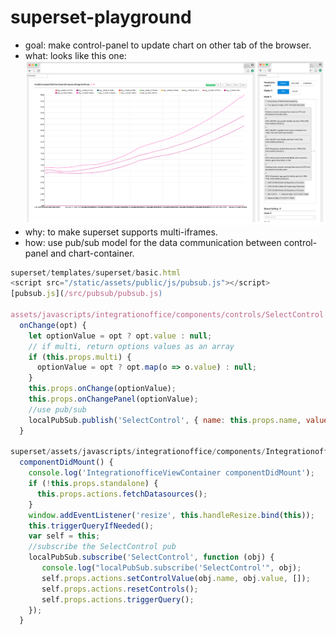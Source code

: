 # superset-playground

* goal: make control-panel to update chart on other tab of the browser.
* what: looks like this one: ![result](/images/pubsub.png) <!-- .element height="30%" width="30%" -->
* why: to make superset supports multi-iframes.
* how: use pub/sub model for the data communication between control-panel and chart-container.

```javascript
superset/templates/superset/basic.html
<script src="/static/assets/public/js/pubsub.js"></script>
[pubsub.js](/src/pubsub/pubsub.js)

assets/javascripts/integrationoffice/components/controls/SelectControl.jsx
  onChange(opt) {
    let optionValue = opt ? opt.value : null;
    // if multi, return options values as an array
    if (this.props.multi) {
      optionValue = opt ? opt.map(o => o.value) : null;
    }
    this.props.onChange(optionValue);
    this.props.onChangePanel(optionValue);
    //use pub/sub
    localPubSub.publish('SelectControl', { name: this.props.name, value:optionValue});
  }

superset/assets/javascripts/integrationoffice/components/IntegrationofficeViewContainer.jsx
  componentDidMount() {
    console.log('IntegrationofficeViewContainer componentDidMount');
    if (!this.props.standalone) {
      this.props.actions.fetchDatasources();
    }
    window.addEventListener('resize', this.handleResize.bind(this));
    this.triggerQueryIfNeeded();
    var self = this;
    //subscribe the SelectControl pub
    localPubSub.subscribe('SelectControl', function (obj) {
       console.log("localPubSub.subscribe('SelectControl'", obj);
       self.props.actions.setControlValue(obj.name, obj.value, []);
       self.props.actions.resetControls();
       self.props.actions.triggerQuery();
    });
  }

